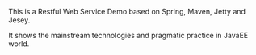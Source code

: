 This is a Restful Web Service Demo based on Spring, Maven, Jetty and Jesey.
  
It shows the mainstream technologies and pragmatic practice in JavaEE world.  
 